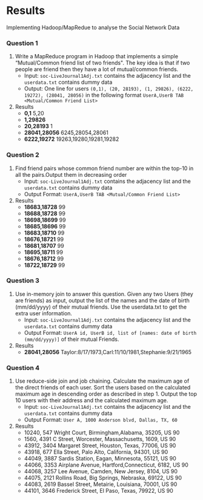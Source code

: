 # Results
Implementing Hadoop/MapRedue to analyse the Social Network Data

### Question 1 
1. Write a MapReduce program in Hadoop that implements a simple “Mutual/Common friend list of two friends". The key idea is that if two people are friend then they have a lot of mutual/common friends. 
     * Input: ``soc-LiveJournal1Adj.txt`` contains the adjacency list and the ``userdata.txt`` contains dummy data 
     * Output: One line for users ``(0,1), (20, 28193), (1, 29826), (6222, 19272), (28041, 28056)`` in the following format ``UserA,UserB TAB <Mutual/Common Friend List>``           
2. Results
     * **0,1**	5,20 
     * **1,29826**	
     * **20,28193**	1 
     * **28041,28056**	6245,28054,28061
     * **6222,19272**	19263,19280,19281,19282
     
### Question 2 
1. Find friend pairs whose common friend number are within the top-10 in all the pairs.Output them in decreasing order 
     * Input: ``soc-LiveJournal1Adj.txt`` contains the adjacency list and the ``userdata.txt`` contains dummy data 
     * Output Format: ``UserA,UserB TAB <Mutual/Common Friend List>``        
2. Results
     * **18683,18728**	99 
     * **18688,18728**	99	
     * **18698,18699**	99
     * **18685,18696**	99
     * **18683,18710**	99
     * **18676,18721**	99
     * **18681,18707**	99
     * **18695,18711**	99
     * **18676,18712**	99
     * **18722,18729**	99

### Question 3 
1. Use in-memory join to answer this question. Given any two Users (they are friends) as input, output the list of the names and the date of birth (mm/dd/yyyy) of their mutual friends. Use the userdata.txt to get the extra user information. 
     * Input: ``soc-LiveJournal1Adj.txt`` contains the adjacency list and the ``userdata.txt`` contains dummy data 
     * Output Format: ``UserA id, UserB id, list of [names: date of birth (mm/dd/yyyy)]`` of their mutual Friends.          
2. Results
     * **28041,28056**	Taylor:8/17/1973,Carl:11/10/1981,Stephanie:9/21/1965
      
### Question 4 
1. Use reduce-side join and job chaining. Calculate the maximum age of the direct friends of each user. Sort the users based on the calculated maximum age in descending order as described in step 1. Output the top 10 users with their address and the calculated maximum age. 
     * Input: ``soc-LiveJournal1Adj.txt`` contains the adjacency list and the ``userdata.txt`` contains dummy data 
     * Output Format: ``User A, 1000 Anderson blvd, Dallas, TX, 60``          
2. Results     
     * 10240, 547 Wright Court, Birmingham,Alabama, 35205, US	90
     * 1560, 4391 C Street, Worcester, Massachusetts, 1609, US	90
     * 43912, 3404 Margaret Street, Houston, Texas, 77006, US	90
     * 43918, 677 Ella Street, Palo Alto, California, 94301, US	90
     * 44049, 3887 Sardis Station, Eagan, Minnesota, 55121, US	90
     * 44066, 3353 Airplane Avenue, Hartford,Connecticut, 6182, US	90
     * 44068, 3257 Lee Avenue, Camden, New Jersey, 8104, US	90
     * 44075, 2121 Rollins Road, Big Springs, Nebraska, 69122, US	90
     * 44083, 2619 Bassel Street, Metairie, Louisiana, 70001, US	90
     * 44101, 3646 Frederick Street, El Paso, Texas, 79922, US	90

